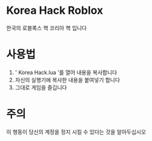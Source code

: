 # Korea Hack Roblox
한국의 로블록스 핵 코리아 핵 입니다

# 사용법

1. ' Korea Hack.lua '를 열어 내용을 복사합니다
2. 자신의 실행기에 복사한 내용을 붙여넣기 합니다
3. 그대로 게임을 즐깁니다

# 주의
이 행동이 당신의 계정을 정지 시킬 수 있다는 것을 알아두십시오
